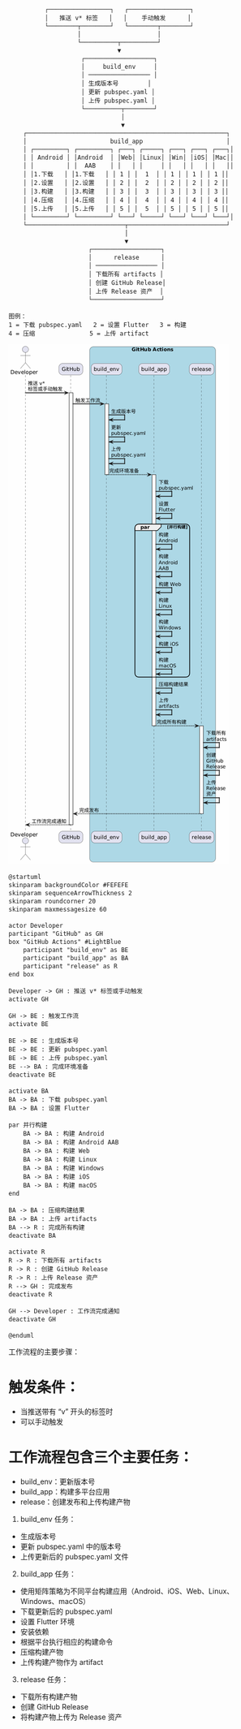 ```
          ┌─────────────────┐   ┌─────────────────┐
          │   推送 v* 标签   │   │    手动触发      │
          └────────┬────────┘   └────────┬────────┘
                   │                     │
                   └──────────┬──────────┘
                              ▼
                    ┌───────────────────┐
                    │     build_env     │
                    │ ───────────────── │
                    │ 生成版本号        │
                    │ 更新 pubspec.yaml │
                    │ 上传 pubspec.yaml │
                    └──────────┬────────┘
                               │
                               ▼
    ┌───────────────────────────────────────────────────────┐
    │                       build_app                       │
    │ ┌─────────┐ ┌─────────┐ ┌───┐ ┌─────┐ ┌───┐ ┌───┐ ┌───┐│
    │ │ Android │ │Android  │ │Web│ │Linux│ │Win│ │iOS│ │Mac││
    │ │         │ │  AAB    │ │   │ │     │ │   │ │   │ │   ││
    │ │1.下载   │ │1.下载   │ │ 1 │ │  1  │ │ 1 │ │ 1 │ │ 1 ││
    │ │2.设置   │ │2.设置   │ │ 2 │ │  2  │ │ 2 │ │ 2 │ │ 2 ││
    │ │3.构建   │ │3.构建   │ │ 3 │ │  3  │ │ 3 │ │ 3 │ │ 3 ││
    │ │4.压缩   │ │4.压缩   │ │ 4 │ │  4  │ │ 4 │ │ 4 │ │ 4 ││
    │ │5.上传   │ │5.上传   │ │ 5 │ │  5  │ │ 5 │ │ 5 │ │ 5 ││
    │ └─────────┘ └─────────┘ └───┘ └─────┘ └───┘ └───┘ └───┘│
    └───────────────────────────┬───────────────────────────┘
                                │
                                ▼
                      ┌───────────────────┐
                      │      release      │
                      │ ───────────────── │
                      │ 下载所有 artifacts │
                      │ 创建 GitHub Release│
                      │ 上传 Release 资产  │
                      └───────────────────┘

图例：
1 = 下载 pubspec.yaml   2 = 设置 Flutter   3 = 构建
4 = 压缩               5 = 上传 artifact
```

![workflow-graph](workflow-graph.png)

```plantuml
@startuml
skinparam backgroundColor #FEFEFE
skinparam sequenceArrowThickness 2
skinparam roundcorner 20
skinparam maxmessagesize 60

actor Developer
participant "GitHub" as GH
box "GitHub Actions" #LightBlue
    participant "build_env" as BE
    participant "build_app" as BA
    participant "release" as R
end box

Developer -> GH : 推送 v* 标签或手动触发
activate GH

GH -> BE : 触发工作流
activate BE

BE -> BE : 生成版本号
BE -> BE : 更新 pubspec.yaml
BE -> BE : 上传 pubspec.yaml
BE --> BA : 完成环境准备
deactivate BE

activate BA
BA -> BA : 下载 pubspec.yaml
BA -> BA : 设置 Flutter

par 并行构建
    BA -> BA : 构建 Android
    BA -> BA : 构建 Android AAB
    BA -> BA : 构建 Web
    BA -> BA : 构建 Linux
    BA -> BA : 构建 Windows
    BA -> BA : 构建 iOS
    BA -> BA : 构建 macOS
end

BA -> BA : 压缩构建结果
BA -> BA : 上传 artifacts
BA --> R : 完成所有构建
deactivate BA

activate R
R -> R : 下载所有 artifacts
R -> R : 创建 GitHub Release
R -> R : 上传 Release 资产
R --> GH : 完成发布
deactivate R

GH --> Developer : 工作流完成通知
deactivate GH

@enduml
```

工作流程的主要步骤：

# 触发条件：

- 当推送带有 “v” 开头的标签时
- 可以手动触发

# 工作流程包含三个主要任务：

- build_env：更新版本号
- build_app：构建多平台应用
- release：创建发布和上传构建产物

1. build_env 任务：

- 生成版本号
- 更新 pubspec.yaml 中的版本号
- 上传更新后的 pubspec.yaml 文件

2. build_app 任务：

- 使用矩阵策略为不同平台构建应用（Android、iOS、Web、Linux、Windows、macOS）
- 下载更新后的 pubspec.yaml
- 设置 Flutter 环境
- 安装依赖
- 根据平台执行相应的构建命令
- 压缩构建产物
- 上传构建产物作为 artifact

3. release 任务：

- 下载所有构建产物
- 创建 GitHub Release
- 将构建产物上传为 Release 资产